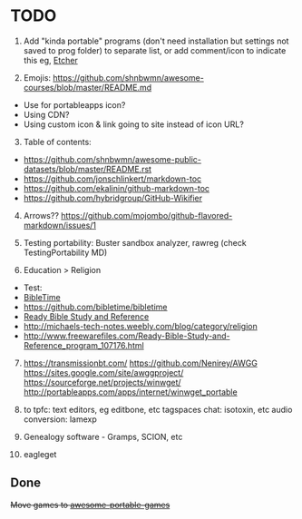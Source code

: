  
# TODO

1. Add "kinda portable" programs (don't need installation but settings not saved to prog folder)
to separate list, or add comment/icon to indicate this
eg, [Etcher](https://www.portablefreeware.com/forums/viewtopic.php?p=84074)

2. Emojis: https://github.com/shnbwmn/awesome-courses/blob/master/README.md
  * Use for portableapps icon?
  * Using CDN?
  * Using custom icon & link going to site instead of icon URL?

3. Table of contents:
 * https://github.com/shnbwmn/awesome-public-datasets/blob/master/README.rst
 * https://github.com/jonschlinkert/markdown-toc
 * https://github.com/ekalinin/github-markdown-toc
 * https://github.com/hybridgroup/GitHub-Wikifier

4. Arrows?? https://github.com/mojombo/github-flavored-markdown/issues/1

5. Testing portability: Buster sandbox analyzer, rawreg (check TestingPortability MD)

6. Education > Religion
  * Test: 
  * [BibleTime](http://bibletime.info/)
  * https://github.com/bibletime/bibletime
  * [Ready Bible Study and Reference](http://www.softpedia.com/get/Others/Home-Education/Ready-Bible-Study-and-Reference.shtml)
  * http://michaels-tech-notes.weebly.com/blog/category/religion
  * http://www.freewarefiles.com/Ready-Bible-Study-and-Reference_program_107176.html
  
7. https://transmissionbt.com/
https://github.com/Nenirey/AWGG
https://sites.google.com/site/awggproject/
https://sourceforge.net/projects/winwget/
http://portableapps.com/apps/internet/winwget_portable

8. to tpfc: text editors, eg editbone, etc
tagspaces
chat: isotoxin, etc
audio conversion: lamexp

9. Genealogy software - Gramps, SCION, etc

10. eagleget

## Done

<s>Move games to [awesome-portable-games](https://github.com/shnbwmn/awesome-portable-games)</s>
